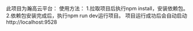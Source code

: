 此项目为瀚高云平台：
使用方法：
1.拉取项目后执行npm install，安装依赖包。
2.依赖包安装完成后，执行npm run dev运行项目。
项目运行成功后会自动启动http://localhost:9528